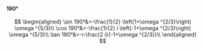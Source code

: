 #### 190°

$$
\begin{aligned}
\sin 190°&=-\frac{1}{2} \left(1+\omega ^{2/3}\right) \omega ^{5/3}\\
\cos 190°&=-\frac{1}{2} i \left(-1+\omega ^{2/3}\right) \omega ^{5/3}\\
\tan 190°&=-i-\frac{2 i}{-1+\omega ^{2/3}}\\
\end{aligned}
$$

